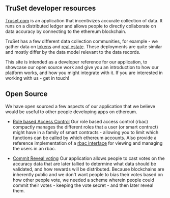 ## TruSet developer resources

[Truset.com](https://truset.com) is an application that incentivizes accurate collection of data.  It runs on a distributed ledger and allows people to directly collaborate on data accuracy by connecting to the ethereum blockchain.

TruSet has a few different data collection communities, for example - we gather data on [tokens](https://tokens-beta.truset.com) and [real estate](https://realestate.truset.com).  These deployments are quite similar and mostly differ by the data model relevant to the data records.

This site is intended as a developer reference for our application, to showcase our open source work and give you an introduction to how our platform works, and how you might integrate with it.  If you are interested in working with us - get in touch!

## Open Source

We have open sourced a few aspects of our application that we believe would be useful to other people developing apps on ethereum.

- [Role based Access Control](https://truset.github.io/bitmask-rbac/) Our role based access control (rbac) compactly manages the different roles that a user (or smart contract) might have in a family of smart contracts - allowing you to limit which functions can be called by which ethereum accounts.  Also provide a reference implementation of a [rbac interface](https://truset.github.io/bitmask-rbac/portal/) for viewing and managing the users in an rbac.

- [Commit Reveal voting](https://github.com/truset/commit-reveal-voting/) Our application allows people to cast votes on the accuracy data that are later tallied to determine what data should be validated, and how rewards will be distributed.  Because blockchains are inherently public and we don't want people to bias their votes based on how other people vote, we needed a scheme wherein people could commit their votes - keeping the vote secret - and then later reveal them.
